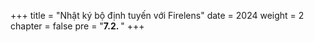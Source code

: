 +++
title = "Nhật ký bộ định tuyến với Firelens"
date = 2024
weight = 2
chapter = false
pre = "<b>7.2. </b>"
+++

